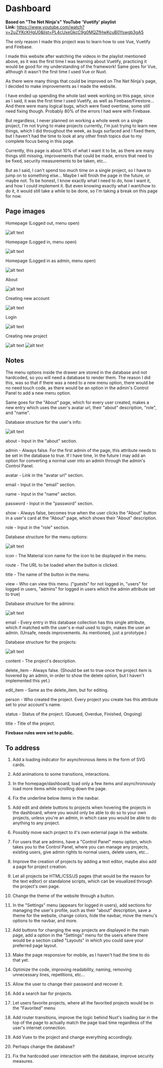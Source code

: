 # Dashboard

**Based on "The Net Ninja's" YouTube 'Vuetify' playlist** <br>
**Link:** <a>https://www.youtube.com/watch?v=2uZYKcKHgU0&list=PL4cUxeGkcC9g0MQZfHwKcuB0Yswgb3gA5</a>

The only reason I made this project was to learn how to use Vue, Vuetify and Firebase.

I made this website after watching the videos in the playlist mentioned above, as it was the first time I was learning about Vuetify, practicing it would be good for my understanding of the framework! Same goes for Vue, although it wasn't the first time I used Vue or Nuxt.

As there were many things that could be improved on The Net Ninja's page, I decided to make improvements as I made the website.

I have ended up spending the whole last week working on this page, since as I said, it was the first time I used Vuetify, as well as Firebase/Firestore... And there were many logical bugs, which were fixed overtime, some still need fixing though. Probably 80% of the errors I had were with Firebase.

But regardless, I never planned on working a whole week on a single project, I'm not trying to make projects currently, I'm just trying to learn new things, which I did throughout the week, as bugs surfaced and I fixed them, but I haven't had the time to look at any other fresh topics due to my complete focus being in this page.

Currently, this page is about 10% of what I want it to be, as there are many things still missing, improvements that could be made, errors that need to be fixed, security measurements to be taken, etc...

But as I said, I can't spend too much time on a single project, so I have to jump on to something else... Maybe I will finish the page in the future, or maybe not. To be honest, I know exactly what I need to do, how I want it, and how I could implement it. But even knowing exactly what I want/how to do it, it would still take a while to be done, so I'm taking a break on this page for now.

## Page images

Homepage (Logged out, menu open)

![alt text](https://i.imgur.com/DAJRLcT.png)

Homepage (Logged in, menu open)

![alt text](https://i.imgur.com/5m0LAvD.png)

Homepage (Logged in as admin, menu open)

![alt text](https://i.imgur.com/nCjWcsF.png)

About

![alt text](https://i.imgur.com/xsfZvTr.png)

Creating new account

![alt text](https://i.imgur.com/dR5ieRe.png)

Login

![alt text](https://i.imgur.com/z8kzwzJ.png)

Creating new project

![alt text](https://i.imgur.com/WvkanBP.png)
![alt text](https://i.imgur.com/3FQFPBL.png)

## Notes

The menu options inside the drawer are stored in the database and not hardcoded, so you will need a database to render them. The reason I did this, was so that if there was a need to a new menu option, there would be no need touch code, as there would be an option in the admin's Control Panel to add a new menu option.

Same goes for the "About" page, which for every user created, makes a new entry which uses the user's avatar url, their "about" description, "role", and "name".

Database structure for the user's info:

![alt text](https://i.imgur.com/SuXjgJD.png)

about - Input in the "about" section.

admin - Always false. For the first admin of the page, this attribute needs to be set in the database to true. If I have time, In the future I may add an option for converting a normal user into an admin through the admin's Control Panel.

avatar - Link in the "avatar url" section.

email - Input in the "email" section.

name - Input in the "name" section.

password - Input in the "password" section.

show - Always false, becomes true when the user clicks the "About" button in a user's card at the "About" page, which shows their "About" description.

role - Input in the "role" section.

Database structure for the menu options:

![alt text](https://i.imgur.com/OpMGbcw.png)

icon - The Material icon name for the icon to be displayed in the menu.

route - The URL to be loaded when the button is clicked.

title - The name of the button in the menu.

view - Who can view this menu. ("guests" for not logged in, "users" for logged in users, "admins" for logged in users which the admin attribute set to true)

Database structure for the admins:

![alt text](https://i.imgur.com/xM11Iv6.png)

email - Every entry in this database collection has this single attribute, which if matched with the user's e-mail used to login, makes the user an admin. (Unsafe, needs improvements. As mentioned, just a prototype.)

Database structure for the projects:

![alt text](https://i.imgur.com/3zRmyb8.png)

content - The project's description.

delete_item - Always false. (Should be set to true once the project item is hovered by an admin, in order to show the delete option, but I haven't implemented this yet.)

edit_item - Same as the delete_item, but for editing.

person - Who created the project. Every project you create has this attribute set to your account's name.

status - Status of the project. (Queued, Overdue, Finished, Ongoing)

title - Title of the project.

**Firebase rules were set to public.**

## To address

1. Add a loading indicator for asynchronous items in the form of SVG cards.

2. Add animations to some transitions, interactions.

3. In the homepage/dashboard, load only a few items and asynchronously load more items while scrolling down the page.

4. Fix the underline below items in the navbar.

5. Add edit and delete buttons to projects when hovering the projects in the dashboard, where you would only be able to do so to your own projects, unless you're an admin, in which case you would be able to do anything to any project.

6. Possibly move each project to it's own external page in the website.

7. For users that are admins, have a "Control Panel" menu option, which takes you to the Control Panel, where you can manage any projects, existing users, give admin rights to normal users, delete users, etc...

8. Improve the creation of projects by adding a text editor, maybe also add a page for project creation.

9. Let all projects be HTML/CSS/JS pages (that would be the reason for the text editor) or standalone scripts, which can be visualized through the project's own page.

10. Change the theme of the website through a button.

11. In the "Settings" menu (appears for logged in users), add sections for managing the user's profile, such as their "about" description, save a theme for the website, change colors, hide the navbar, move the menu's options to the navbar, and more.

12. Add buttons for changing the way projects are displayed in the main page, add a option in the "Settings" menu for the users where there would be a section called "Layouts" in which you could save your preferred page layout.

13. Make the page responsive for mobile, as I haven't had the time to do that yet.

14. Optimize the code, improving readability, naming, removing unnecessary lines, repetitions, etc...

15. Allow the user to change their password and recover it.

16. Add a search bar for projects.

17. Let users favorite projects, where all the favorited projects would be in the "Favorited" menu

18. Add router transitions, improve the logic behind Nuxt's loading bar in the top of the page to actually match the page load time regardless of the user's internet connection.

19. Add Vuex to the project and change everything accordingly.

20. Perhaps change the database?

21. Fix the hardcoded user interaction with the database, improve security measures.
